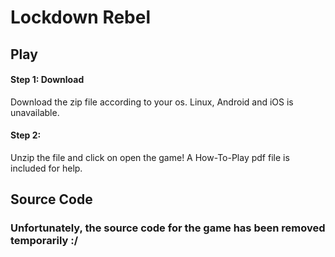 # Lockdown Rebel

## Play
#### Step 1: Download
Download the zip file according to your os. Linux, Android and iOS is unavailable.

#### Step 2:
Unzip the file and click on open the game! A How-To-Play pdf file is included for help.

## Source Code

### Unfortunately, the source code for the game has been removed temporarily :/
